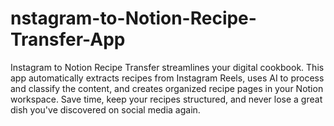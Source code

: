 # nstagram-to-Notion-Recipe-Transfer-App
Instagram to Notion Recipe Transfer streamlines your digital cookbook. This app automatically extracts recipes from Instagram Reels, uses AI to process and classify the content, and creates organized recipe pages in your Notion workspace. Save time, keep your recipes structured, and never lose a great dish you've discovered on social media again.
